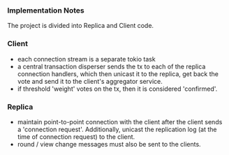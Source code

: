 ### Implementation Notes
The project is divided into Replica and Client code. 

### Client
- each connection stream is a separate tokio task
- a central transaction disperser sends the tx to each of the replica connection handlers, which then unicast it to the replica, get back the vote and send it to the client's aggregator service.
- if threshold 'weight' votes on the tx, then it is considered 'confirmed'.

### Replica
- maintain point-to-point connection with the client after the client sends a 'connection request'. Additionally, unicast the replication log (at the time of connection request) to the client.
- round / view change messages must also be sent to the clients.